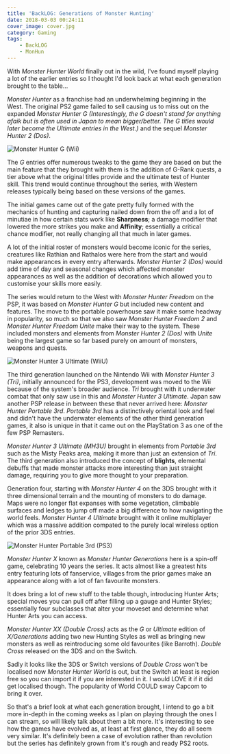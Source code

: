```yaml
---
title: 'BackLOG: Generations of Monster Hunting'
date: 2018-03-03 00:24:11
cover_image: cover.jpg
category: Gaming
tags:
    - BackLOG
    - MonHun
---
```

With _Monster Hunter World_ finally out in the wild, I've found myself playing a lot of the earlier entries so I thought I'd look back at what each generation brought to the table...

<!-- more -->

_Monster Hunter_ as a franchise had an underwhelming beginning in the West. The original PS2 game failed to sell causing us to miss out on the expanded _Monster Hunter G_ _(Interestingly, the G doesn't stand for anything afaik but is often used in Japan to mean bigger/better. The G titles would later become the Ultimate entries in the West.)_ and the sequel _Monster Hunter 2 (Dos)_.

![Monster Hunter G (Wii)](MonsterHunterG.png)

The _G_ entries offer numerous tweaks to the game they are based on but the main feature that they brought with them is the addition of G-Rank quests, a tier above what the original titles provide and the ultimate test of Hunter skill. This trend would continue throughout the series, with Western releases typically being based on these versions of the games.

The initial games came out of the gate pretty fully formed with the mechanics of hunting and capturing nailed down from the off and a lot of minutiae in how certain stats work like **Sharpness**; a damage modifier that lowered the more strikes you make and **Affinity**; essentially a critical chance modifier, not really changing all that much in later games.

A lot of the initial roster of monsters would become iconic for the series, creatures like Rathian and Rathalos were here from the start and would make appearances in every entry afterwards. _Monster Hunter 2 (Dos)_ would add time of day and seasonal changes which affected monster appearances as well as the addition of decorations which allowed you to customise your skills more easily.

The series would return to the West with _Monster Hunter Freedom_ on the PSP, it was based on _Monster Hunter G_ but included new content and features. The move to the portable powerhouse saw it make some headway in popularity, so much so that we also saw _Monster Hunter Freedom 2_ and _Monster Hunter Freedom Unite_ make their way to the system. These included monsters and elements from _Monster Hunter 2 (Dos)_ with _Unite_ being the largest game so far based purely on amount of monsters, weapons and quests.

![Monster Hunter 3 Ultimate (WiiU)](MonsterHunter3U.png)

The third generation launched on the Nintendo Wii with _Monster Hunter 3 (Tri)_, initially announced for the PS3, development was moved to the Wii because of the system's broader audience. _Tri_ brought with it underwater combat that only saw use in this and _Monster Hunter 3 Ultimate_. Japan saw another PSP release in between these that never arrived here: _Monster Hunter Portable 3rd_. _Portable 3rd_ has a distinctively oriental look and feel and didn't have the underwater elements of the other third generation games, it also is unique in that it came out on the PlayStation 3 as one of the few PSP Remasters.

_Monster Hunter 3 Ultimate (MH3U)_ brought in elements from _Portable 3rd_ such as the Misty Peaks area, making it more than just an extension of _Tri_. The third generation also introduced the concept of **blights**, elemental debuffs that made monster attacks more interesting than just straight damage, requiring you to give more thought to your preparation.

Generation four, starting with _Monster Hunter 4_ on the 3DS brought with it three dimensional terrain and the mounting of monsters to do damage. Maps were no longer flat expanses with some vegetation, climbable surfaces and ledges to jump off made a big difference to how navigating the world feels.  _Monster Hunter 4 Ultimate_ brought with it online multiplayer which was a massive addition compated to the purely local wireless option of the prior 3DS entries.

![Monster Hunter Portable 3rd (PS3)](MonsterHunterP3rd.png)

_Monster Hunter X_ known as _Monster Hunter Generations_ here is a spin-off game, celebrating 10 years the series. It acts almost like a greatest hits entry featuring lots of fanservice, villages from the prior games make an appearance along with a lot of fan favourite monsters.

It does bring a lot of new stuff to the table though, introducing Hunter Arts; special moves you can pull off after filling up a gauge and Hunter Styles; essentially four subclasses that alter your moveset and determine what Hunter Arts you can access.

_Monster Hunter XX (Double Cross)_ acts as the _G_ or _Ultimate_ edition of _X/Generations_ adding two new Hunting Styles as well as bringing new monsters as well as reintroducing some old favourites (like Barroth). _Double Cross_ released on the 3DS and on the Switch.

Sadly it looks like the 3DS or Switch versions of _Double Cross_ won't be localised now _Monster Hunter World_ is out, but the Switch at least is region free so you can import it if you are interested in it. I would LOVE it if it did get localised though. The popularity of World COULD sway Capcom to bring it over.

So that's a brief look at what each generation brought, I intend to go a bit more in-depth in the coming weeks as I plan on playing through the ones I can stream, so will likely talk about them a bit more. It's interesting to see how the games have evolved as, at least at first glance, they do all seem very similar. It's definitely been a case of evolution rather than revolution but the series has definitely grown from it's rough and ready PS2 roots.